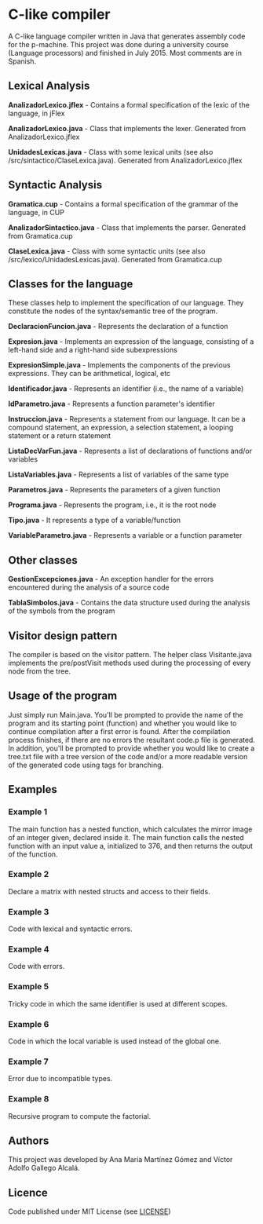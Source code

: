 # C-like compiler

A C-like language compiler written in Java that generates assembly code for the p-machine. This project was done during a university course (Language processors) and finished in July 2015. Most comments are in Spanish.


## Lexical Analysis

**AnalizadorLexico.jflex** - Contains a formal specification of the lexic of the language, in jFlex

**AnalizadorLexico.java** - Class that implements the lexer. Generated from AnalizadorLexico.jflex

**UnidadesLexicas.java** - Class with some lexical units (see also /src/sintactico/ClaseLexica.java). Generated from AnalizadorLexico.jflex


## Syntactic Analysis

**Gramatica.cup** - Contains a formal specification of the grammar of the language, in CUP

**AnalizadorSintactico.java** - Class that implements the parser. Generated from Gramatica.cup

**ClaseLexica.java** - Class with some syntactic units (see also /src/lexico/UnidadesLexicas.java). Generated from Gramatica.cup


## Classes for the language

These classes help to implement the specification of our language. They constitute the nodes of the syntax/semantic tree of the program.

**DeclaracionFuncion.java** - Represents the declaration of a function

**Expresion.java** - Implements an expression of the language, consisting of a left-hand side and a right-hand side subexpressions

**ExpresionSimple.java** - Implements the components of the previous expressions. They can be arithmetical, logical, etc

**Identificador.java** - Represents an identifier (i.e., the name of a variable)

**IdParametro.java** - Represents a function parameter's identifier

**Instruccion.java** - Represents a statement from our language. It can be a compound statement, an expression, a selection statement,
a looping statement or a return statement

**ListaDecVarFun.java** - Represents a list of declarations of functions and/or variables

**ListaVariables.java** - Represents a list of variables of the same type

**Parametros.java** - Represents the parameters of a given function

**Programa.java** - Represents the program, i.e., it is the root node

**Tipo.java** - It represents a type of a variable/function

**VariableParametro.java** - Represents a variable or a function parameter


## Other classes

**GestionExcepciones.java** - An exception handler for the errors encountered during the analysis of a source code

**TablaSimbolos.java** - Contains the data structure used during the analysis of the symbols from the program


## Visitor design pattern

The compiler is based on the visitor pattern. The helper class Visitante.java implements the pre/postVisit methods used during the processing of every node from the tree.


## Usage of the program

Just simply run Main.java. You'll be prompted to provide the name of the program and its starting point (function) and whether you would like to continue compilation after a first error is found.
After the compilation process finishes, if there are no errors the resultant code.p file is generated. In addition, you'll be prompted to provide whether
you would like to create a tree.txt file with a tree version of the code and/or a more readable version of the generated code using tags for branching.


## Examples

### Example 1

The main function has a nested function, which calculates the mirror image of an integer given, declared inside it. The main function calls the nested function with an input value a, initialized to 376, and then returns the output of the function. 

### Example 2

Declare a matrix with nested structs and access to their fields.

### Example 3

Code with lexical and syntactic errors.

### Example 4

Code with errors.

### Example 5

Tricky code in which the same identifier is used at different scopes.

### Example 6

Code in which the local variable is used instead of the global one.

### Example 7

Error due to incompatible types.

### Example 8

Recursive program to compute the factorial.





## Authors

This project was developed by Ana María Martínez Gómez and Víctor Adolfo Gallego Alcalá.



## Licence

Code published under MIT License (see [LICENSE](LICENSE))
